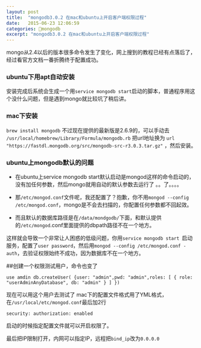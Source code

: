 ```yaml
---
layout: post
title:  "mongodb3.0.2 在mac和ubuntu上开启客户端权限过程"
date:   2015-06-23 12:06:59
categories: 🍃mongodb
excerpt: "mongodb3.0.2 在mac和ubuntu上开启客户端权限过程"
---
```


mongo从2.4以后的版本很多命令发生了变化，网上搜到的教程已经有点落后了，经过看官方文档一番折腾终于配置成功。

### ubuntu下用apt自动安装
安装完成后系统会生成一个用`service mongodb start`启动的脚本，普通程序用这个没什么问题，但是遇到mongo就比较坑了稍后讲。

###  mac下安装
`brew install mongodb`
不过现在提供的最新版是2.6.9的，可以手动去
`/usr/local/homebrew/Library/Formula/mongodb.rb`
把url地址换为
`url "https://fastdl.mongodb.org/src/mongodb-src-r3.0.3.tar.gz"`
，然后安装。

### ubuntu上mongodb默认的问题

* 在ubuntu上service mongodb start默认启动是mongod这样的命令启动的，没有加任何参数，然后mongo就用自动的默认参数去运行了 。。了。。。。

*  那`/etc/mongod.conf`文件呢，我还配置了？抱歉，你不用`mongod --config /etc/mongod.conf`，mongo是不会去扫描的，你配置任何参数都不回起效。

*  而且默认的数据库路径是在`/data/mondgodb/`下面，和默认提供的`/etc/mongod`.conf里面提供的dbpath路径不在一个地方。

这样就会导致一个非常让人困惑的低级问题，你用`service mongodb start `启动服务，配置了`user password`，然后用`mongod --config /etc/mongod.conf -auth`，去验证权限始终不成功，因为数据库不在一个地方。


##创建一个权限测试用户，命令也变了

    use amdin db.createUser( {user: "admin",pwd: "admin",roles: [ { role: "userAdminAnyDatabase", db: "admin" } ] })

现在可以用这个用户去测试了
mac下的配置文件格式用了YML格式，在`/usr/local/etc/mongod.conf`最后加2行

    security: authorization: enabled

启动的时候指定配置文件就可以开启权限了。

最后把IP限制打开，内网可以指定IP，远程把`bind_ip`改为`0.0.0.0`



